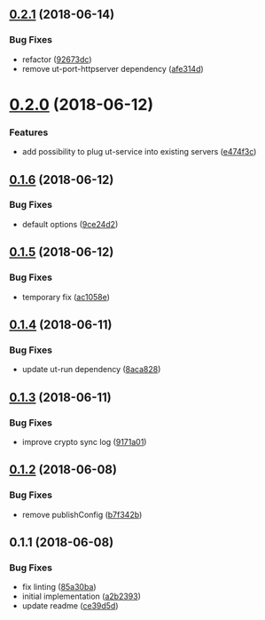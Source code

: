 <a name="0.2.1"></a>
## [0.2.1](https://github.com/softwaregroup-bg/ut-service/compare/v0.2.0...v0.2.1) (2018-06-14)


### Bug Fixes

* refactor ([92673dc](https://github.com/softwaregroup-bg/ut-service/commit/92673dc))
* remove ut-port-httpserver dependency ([afe314d](https://github.com/softwaregroup-bg/ut-service/commit/afe314d))



<a name="0.2.0"></a>
# [0.2.0](https://github.com/softwaregroup-bg/ut-service/compare/v0.1.6...v0.2.0) (2018-06-12)


### Features

* add possibility to plug ut-service into existing servers ([e474f3c](https://github.com/softwaregroup-bg/ut-service/commit/e474f3c))



<a name="0.1.6"></a>
## [0.1.6](https://github.com/softwaregroup-bg/ut-service/compare/v0.1.5...v0.1.6) (2018-06-12)


### Bug Fixes

* default options ([9ce24d2](https://github.com/softwaregroup-bg/ut-service/commit/9ce24d2))



<a name="0.1.5"></a>
## [0.1.5](https://github.com/softwaregroup-bg/ut-service/compare/v0.1.4...v0.1.5) (2018-06-12)


### Bug Fixes

* temporary fix ([ac1058e](https://github.com/softwaregroup-bg/ut-service/commit/ac1058e))



<a name="0.1.4"></a>
## [0.1.4](https://github.com/softwaregroup-bg/ut-service/compare/v0.1.3...v0.1.4) (2018-06-11)


### Bug Fixes

* update ut-run dependency ([8aca828](https://github.com/softwaregroup-bg/ut-service/commit/8aca828))



<a name="0.1.3"></a>
## [0.1.3](https://github.com/softwaregroup-bg/ut-service/compare/v0.1.2...v0.1.3) (2018-06-11)


### Bug Fixes

* improve crypto sync log ([9171a01](https://github.com/softwaregroup-bg/ut-service/commit/9171a01))



<a name="0.1.2"></a>
## [0.1.2](https://github.com/softwaregroup-bg/ut-service/compare/v0.1.1...v0.1.2) (2018-06-08)


### Bug Fixes

* remove publishConfig ([b7f342b](https://github.com/softwaregroup-bg/ut-service/commit/b7f342b))



<a name="0.1.1"></a>
## 0.1.1 (2018-06-08)


### Bug Fixes

* fix linting ([85a30ba](https://github.com/softwaregroup-bg/ut-service/commit/85a30ba))
* initial implementation ([a2b2393](https://github.com/softwaregroup-bg/ut-service/commit/a2b2393))
* update readme ([ce39d5d](https://github.com/softwaregroup-bg/ut-service/commit/ce39d5d))



